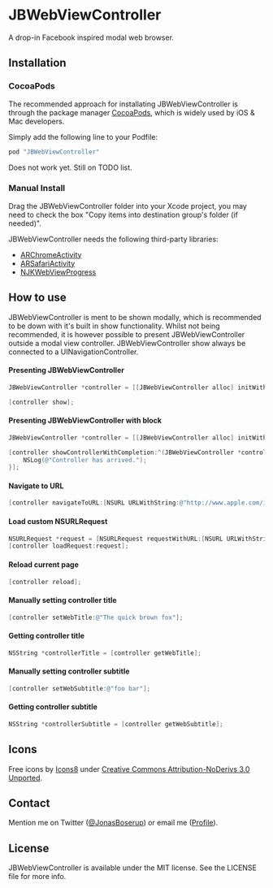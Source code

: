 JBWebViewController
===================

A drop-in Facebook inspired modal web browser.

## Installation

### CocoaPods
The recommended approach for installating JBWebViewController is through the package manager [CocoaPods](http://cocoapods.org/), which is widely used by iOS & Mac developers.

Simply add the following line to your Podfile:
```ruby
pod "JBWebViewController"
```

Does not work yet. Still on TODO list.

### Manual Install
Drag the JBWebViewController folder into your Xcode project, you may need to check the box "Copy items into destination group's folder (if needed)".

JBWebViewController needs the following third-party libraries:
* [ARChromeActivity](https://github.com/alextrob/ARChromeActivity)
* [ARSafariActivity](https://github.com/alexruperez/ARSafariActivity)
* [NJKWebViewProgress](https://github.com/ninjinkun/NJKWebViewProgress)

## How to use
JBWebViewController is ment to be shown modally, which is recommended to be down with it's built in show functionality. Whilst not being recommended, it is however possible to present JBWebViewController outside a modal view controller. JBWebViewController show always be connected to a UINavigationController.

#### Presenting JBWebViewController
```objectivec
JBWebViewController *controller = [[JBWebViewController alloc] initWithUrl:[NSURL URLWithString:@"http://www.apple.com/iphone/"]];

[controller show];
```

#### Presenting JBWebViewController with block
```objectivec
JBWebViewController *controller = [[JBWebViewController alloc] initWithUrl:[NSURL URLWithString:@"http://www.apple.com/iphone/"]];

[controller showControllerWithCompletion:^(JBWebViewController *controller) {
    NSLog(@"Controller has arrived.");
}];
```

#### Navigate to URL
```objectivec
[controller navigateToURL:[NSURL URLWithString:@"http://www.apple.com/ios/"]];
```

#### Load custom NSURLRequest
```objectivec
NSURLRequest *request = [NSURLRequest requestWithURL:[NSURL URLWithString:@"http://developer.apple.com/"]];
[controller loadRequest:request];
```


#### Reload current page
```objectivec
[controller reload];
```

#### Manually setting controller title
```objectivec
[controller setWebTitle:@"The quick brown fox"];
```

#### Getting controller title
```objectivec
NSString *controllerTitle = [controller getWebTitle];
```

#### Manually setting controller subtitle
```objectivec
[controller setWebSubtitle:@"foo bar"];
```

#### Getting controller subtitle
```objectivec
NSString *controllerSubtitle = [controller getWebSubtitle];
```

## Icons
Free icons by [Icons8](http://icons8.com/) under [Creative Commons Attribution-NoDerivs 3.0 Unported](https://creativecommons.org/licenses/by-nd/3.0/).

## Contact

Mention me on Twitter ([@JonasBoserup](https://twitter.com/JonasBoserup)) or email me ([Profile](https://github.com/boserup)).

## License

JBWebViewController is available under the MIT license. See the LICENSE file for more info.
